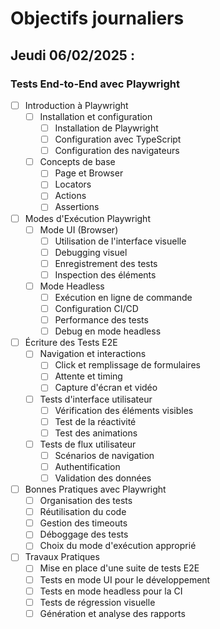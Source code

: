 # Objectifs journaliers

## Jeudi 06/02/2025 :

### Tests End-to-End avec Playwright

- [ ] Introduction à Playwright
  - [ ] Installation et configuration
    - [ ] Installation de Playwright
    - [ ] Configuration avec TypeScript
    - [ ] Configuration des navigateurs
  - [ ] Concepts de base
    - [ ] Page et Browser
    - [ ] Locators
    - [ ] Actions
    - [ ] Assertions

- [ ] Modes d'Exécution Playwright
  - [ ] Mode UI (Browser)
    - [ ] Utilisation de l'interface visuelle
    - [ ] Debugging visuel
    - [ ] Enregistrement des tests
    - [ ] Inspection des éléments
  - [ ] Mode Headless
    - [ ] Exécution en ligne de commande
    - [ ] Configuration CI/CD
    - [ ] Performance des tests
    - [ ] Debug en mode headless

- [ ] Écriture des Tests E2E
  - [ ] Navigation et interactions
    - [ ] Click et remplissage de formulaires
    - [ ] Attente et timing
    - [ ] Capture d'écran et vidéo
  - [ ] Tests d'interface utilisateur
    - [ ] Vérification des éléments visibles
    - [ ] Test de la réactivité
    - [ ] Test des animations
  - [ ] Tests de flux utilisateur
    - [ ] Scénarios de navigation
    - [ ] Authentification
    - [ ] Validation des données

- [ ] Bonnes Pratiques avec Playwright
  - [ ] Organisation des tests
  - [ ] Réutilisation du code
  - [ ] Gestion des timeouts
  - [ ] Déboggage des tests
  - [ ] Choix du mode d'exécution approprié

- [ ] Travaux Pratiques
  - [ ] Mise en place d'une suite de tests E2E
  - [ ] Tests en mode UI pour le développement
  - [ ] Tests en mode headless pour la CI
  - [ ] Tests de régression visuelle
  - [ ] Génération et analyse des rapports 